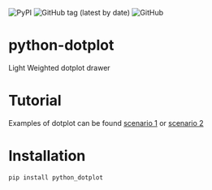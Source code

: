  ![PyPI](https://img.shields.io/pypi/v/python_dotplot?style=flat-square) ![GitHub tag (latest by date)](https://img.shields.io/github/v/tag/jefferyUstc/python-dotplot?style=flat-square) ![GitHub](https://img.shields.io/github/license/jefferyUstc/python-dotplot)
# python-dotplot

Light Weighted dotplot drawer

# Tutorial

Examples of dotplot can be found [scenario 1](https://nbviewer.jupyter.org/github/jefferyUstc/python-dotplot/blob/main/tutorial/tutorials.ipynb) or [scenario 2](https://nbviewer.jupyter.org/github/jefferyUstc/python-dotplot/blob/main/tutorial/tutorials.2.ipynb)

# Installation
```shell script
pip install python_dotplot
```
